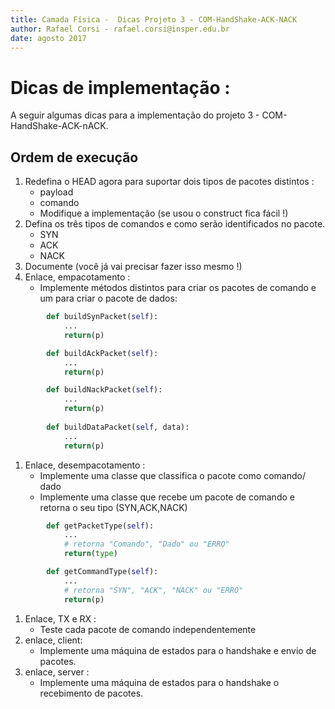 ```yaml
---
title: Camada Física -  Dicas Projeto 3 - COM-HandShake-ACK-NACK
author: Rafael Corsi - rafael.corsi@insper.edu.br
date: agosto 2017
---
```


# Dicas de implementação :

A seguir algumas dicas para a implementação do projeto 3 - COM-HandShake-ACK-nACK.

## Ordem de execução

1. Redefina o HEAD agora para suportar dois tipos de pacotes distintos :
    - payload
    - comando
    - Modifique a implementação (se usou o construct fica fácil !)
1. Defina os três tipos de comandos e como serão identificados no pacote.
    - SYN
    - ACK
    - NACK
1. Documente (você já vai precisar fazer isso mesmo !)
1. Enlace, empacotamento :
    - Implemente métodos distintos para criar os pacotes de comando e um para criar o pacote de dados:
    
```python
        def buildSynPacket(self):
            ...
            return(p)

        def buildAckPacket(self):
            ...
            return(p)

        def buildNackPacket(self):
            ...
            return(p)
            
        def buildDataPacket(self, data):
            ...
            return(p)
```
1. Enlace, desempacotamento :
    - Implemente uma classe que classifica o pacote como comando/ dado
    - Implemente uma classe que recebe um pacote de comando e retorna o seu tipo (SYN,ACK,NACK)


```python
        def getPacketType(self):
            ...
            # retorna "Comando", "Dado" ou "ERRO"
            return(type) 

        def getCommandType(self):
            ...
            # retorna "SYN", "ACK", "NACK" ou "ERRO"
            return(p)
```
1. Enlace, TX e RX :
    - Teste cada pacote de comando independentemente 
1. enlace, client:
    - Implemente uma máquina de estados para o handshake e envio de pacotes.
1. enlace, server :
    - Implemente uma máquina de estados para o handshake o recebimento de pacotes.

